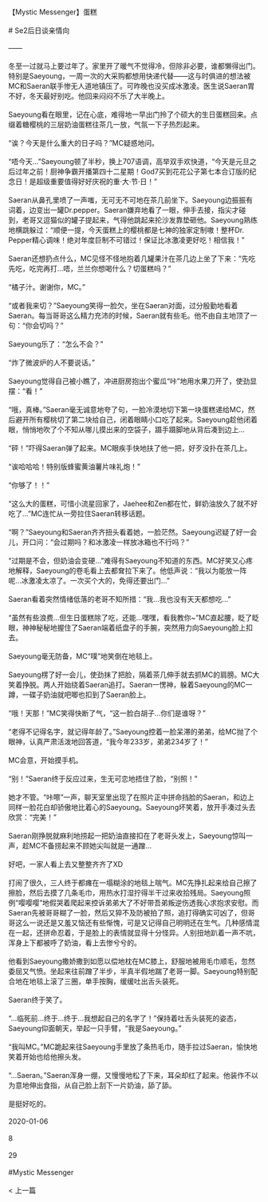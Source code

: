 <br/><br/>【Mystic Messenger】蛋糕<br/><br/># Se2后日谈亲情向<br/><br/>——<br/><br/>冬至一过就马上要过年了。家里开了暖气不觉得冷，但除非必要，谁都懒得出门。特别是Saeyoung，一周一次的大采购都想用快递代替——这与时俱进的想法被MC和Saeran联手惨无人道地镇压了。可昨晚也没买成冰激凌。医生说Saeran胃不好，冬天最好别吃。他回来闷闷不乐了大半晚上。<br/><br/>Saeyoung看在眼里，记在心底，难得地一早出门拎了个硕大的生日蛋糕回来。点缀着糖樱桃的三层奶油蛋糕往茶几一放，气氛一下子热烈起来。<br/><br/>“诶？今天是什么重大的日子吗？”MC疑惑地问。<br/><br/>“唔今天...”Saeyoung顿了半秒，换上707语调，高举双手欢快道，“今天是元旦之后过年之前！厨神争霸开播第四十二星期！God7买到花花公子第七本合订版的纪念日！是超级重要值得好好庆祝的重·大·节·日！”<br/><br/>Saeran从鼻孔里喷了一声嗤，无可无不可地在茶几前坐下。Saeyoung边振振有词着，边变出一罐Dr.pepper。Saeran嫌弃地看了一眼，伸手去接，指尖才碰到，老哥又逗猫似的罐子提起来，气得他跳起来抡沙发靠垫砸他。Saeyoung熟练地横跳躲过：“顺便一提，今天蛋糕上的樱桃都是七神的独家定制嗷！整杯Dr. Pepper精心调味！绝对年度巨制不可错过！保证比冰激凌更好吃！相信我！”<br/><br/>Saeran还想扔点什么，MC见怪不怪地抱着几罐果汁在茶几边上坐了下来：“先吃先吃，吃完再打...唔，兰兰你想喝什么？切蛋糕吗？”<br/><br/>“橘子汁。谢谢你，MC。”<br/><br/>“或者我来切？”Saeyoung笑得一脸欠，坐在Saeran对面，过分殷勤地看着Saeran。每当哥哥这么精力充沛的时候，Saeran就有些毛。他不由自主地顶了一句：“你会切吗？”<br/><br/>Saeyoung乐了：“怎么不会？”<br/><br/>“炸了微波炉的人不要说话。”<br/><br/>Saeyoung觉得自己被小瞧了，冲进厨房抱出个蜜瓜“咔”地用水果刀开了，使劲显摆：“看！”<br/><br/>“哦，真棒。”Saeran毫无诚意地夸了句，一脸冷漠地切下第一块蛋糕递给MC，然后避开所有樱桃切了第二块给自己，闭着眼睛小口吃了起来。Saeyoung趁他闭着眼，悄悄地吹了个不知从哪儿摸出来的空袋子，蹑手蹑脚地从背后凑到边上...<br/><br/>“砰！”吓得Saeran弹了起来。MC眼疾手快地扶了他一把，好歹没扑在茶几上。<br/><br/>“诶哈哈哈！特别版蜂蜜黄油薯片味礼炮！”<br/><br/>“你够了！！”<br/><br/>“这么大的蛋糕，可惜小流星回家了，Jaehee和Zen都在忙，鲜奶油放久了就不好吃了...”MC连忙从一旁拉住Saeran转移话题。<br/><br/>“啊？”Saeyoung和Saeran齐齐扭头看着她，一脸茫然。Saeyoung迟疑了好一会儿，开口问：“会过期吗？和冰激凌一样放冰箱也不行吗？”<br/><br/>“过期是不会，但奶油会变硬...”难得有Saeyoung不知道的东西。MC好笑又心疼地解释，Saeyoung的卷毛看上去都耷拉下来了。他低声说：“我以为能放一阵呢...冰激凌太凉了。一次买个大的，免得还要出门...”<br/><br/>Saeran看着突然情绪低落的老哥不知所措：“我...我也没有天天都想吃...”<br/><br/>“虽然有些浪费...但生日蛋糕除了吃，还能...嘿嘿，看我教你~”MC直起腰，眨了眨眼，神神秘秘地握住了Saeran端着纸盘子的手腕，突然用力向Saeyoung脸上扣去。<br/><br/>Saeyoung毫无防备，MC“噗”地笑倒在地毯上。<br/><br/>Saeyoung楞了好一会儿，使劲抹了把脸，隔着茶几伸手就去抓MC的肩膀。MC大笑着挣脱。两人开始绕着Saeran追打。Saeran一愣神，躲着Saeyoung的MC一蹲，一碟子奶油就吧唧也扣到了Saeran脸上。<br/><br/>“哦！天那！”MC笑得快断了气，“这一脸白胡子...你们是谁呀？”<br/><br/>“老得不记得名字，就记得年龄了。”Saeyoung控着一脸呆滞的弟弟，给MC抛了个眼神，认真严肃活泼地回答道，“我今年233岁，弟弟234岁了！”<br/><br/>MC会意，开始摸手机。<br/><br/>“别！”Saeran终于反应过来，生无可恋地捂住了脸，“别照！”<br/><br/>她才不管。“咔嚓”一声，聊天室里出现了在照片正中拼命挡脸的Saeran，和边上同样一脸花白却骄傲地比着心的Saeyoung。Saeyoung坏笑着，放开手凑过头去欣赏：“完美！”<br/><br/>Saeran刚挣脱就麻利地捞起一把奶油直接扣在了老哥头发上，Saeyoung惊叫一声，趁MC不备捞起来不顾她尖叫就是一通蹭...<br/><br/>好吧，一家人看上去又整整齐齐了XD<br/><br/>打闹了很久，三人终于都瘫在一塌糊涂的地毯上喘气。MC先挣扎起来给自己擦了擦脸，然后去摸了几条毛巾，用热水打湿拧得半干过来收拾残局。Saeyoung照例“嘤嘤嘤”地假哭着爬起来控诉弟弟大了不好带吾弟叛逆伤透我心求抱求安慰。而Saeran先被哥哥糊了一脸，然后又猝不及防被拍了照，追打得确实可凶了，但哥哥这么一说还是又羞又恼还有些惭愧，可是又记得自己明明还在生气。几种感情混在一起，还拼命忍着，于是脸上的表情就显得十分怪异。人别扭地趴着一声不吭，浑身上下都被呼了奶油，看上去惨兮兮的。<br/><br/>他看到Saeyoung撒娇撒到如愿以偿地枕在MC膝上，舒服地被用毛巾顺毛，忽然委屈又气愤。坐起来往前蹭了半步，半真半假地踹了老哥一脚。Saeyoung特别配合地在地毯上滚了三圈，单手按胸，缓缓吐出舌头装死。<br/><br/>Saeran终于笑了。<br/><br/>“...临死前...终于...终于...我想起自己的名字了！”保持着吐舌头装死的姿态，Saeyoung仰面朝天，举起一只手臂，“我是Saeyoung。”<br/><br/>“我叫MC。”MC跪起来往Saeyoung手里放了条热毛巾，随手拉过Saeran，愉快地笑着开始也给他擦头发。<br/><br/>“...Saeran。”Saeran浑身一绷，又慢慢地松了下来，耳朵却红了起来。他装作不以为意地伸出食指，从自己脸上刮下一片奶油，舔了舔。<br/><br/>是挺好吃的。<br/><br/>2020-01-06<br/><br/>8<br/><br/>29<br/><br/>#Mystic Messenger<br/><br/>< 上一篇<br/><br/>